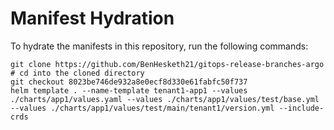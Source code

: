 # Manifest Hydration

To hydrate the manifests in this repository, run the following commands:

```shell
git clone https://github.com/BenHesketh21/gitops-release-branches-argo
# cd into the cloned directory
git checkout 8023be746de932a8e0ecf8d330e61fabfc50f737
helm template . --name-template tenant1-app1 --values ./charts/app1/values.yaml --values ./charts/app1/values/test/base.yml --values ./charts/app1/values/test/main/tenant1/version.yml --include-crds
```
